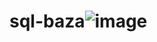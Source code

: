 # sql-baza![image](https://user-images.githubusercontent.com/103739969/189832793-669e2ead-3246-4fb2-8833-f78b4c0417f5.png)
